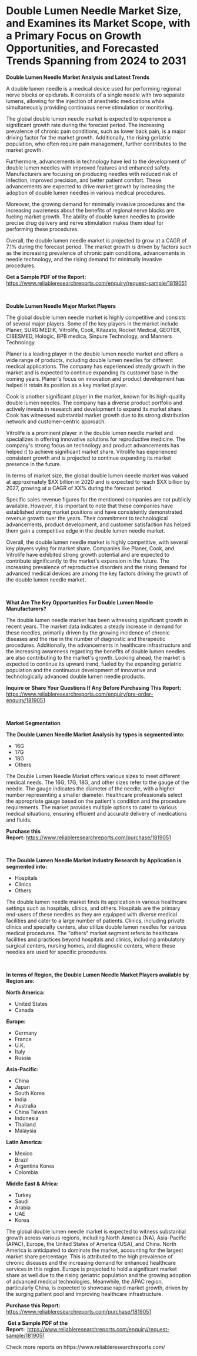<p><h1>Double Lumen Needle Market Size, and Examines its Market Scope, with a Primary Focus on Growth Opportunities, and Forecasted Trends Spanning from 2024 to 2031</h1></p><p><strong>Double Lumen Needle Market Analysis and Latest Trends</strong></p>
<p><p>A double lumen needle is a medical device used for performing regional nerve blocks or epidurals. It consists of a single needle with two separate lumens, allowing for the injection of anesthetic medications while simultaneously providing continuous nerve stimulation or monitoring.</p><p>The global double lumen needle market is expected to experience a significant growth rate during the forecast period. The increasing prevalence of chronic pain conditions, such as lower back pain, is a major driving factor for the market growth. Additionally, the rising geriatric population, who often require pain management, further contributes to the market growth.</p><p>Furthermore, advancements in technology have led to the development of double lumen needles with improved features and enhanced safety. Manufacturers are focusing on producing needles with reduced risk of infection, improved precision, and better patient comfort. These advancements are expected to drive market growth by increasing the adoption of double lumen needles in various medical procedures.</p><p>Moreover, the growing demand for minimally invasive procedures and the increasing awareness about the benefits of regional nerve blocks are fueling market growth. The ability of double lumen needles to provide precise drug delivery and nerve stimulation makes them ideal for performing these procedures.</p><p>Overall, the double lumen needle market is projected to grow at a CAGR of 7.1% during the forecast period. The market growth is driven by factors such as the increasing prevalence of chronic pain conditions, advancements in needle technology, and the rising demand for minimally invasive procedures.</p></p>
<p><strong>Get a Sample PDF of the Report:&nbsp;</strong> <a href="https://www.reliableresearchreports.com/enquiry/request-sample/1819051">https://www.reliableresearchreports.com/enquiry/request-sample/1819051</a></p>
<p>&nbsp;</p>
<p><strong>Double Lumen Needle Major Market Players</strong></p>
<p><p>The global double lumen needle market is highly competitive and consists of several major players. Some of the key players in the market include Planer, SURGIMEDIK, Vitrolife, Cook, Kitazato, Rocket Medical, GEOTEK, CIBESMED, Hologic, BPB medica, Sinpure Technology, and Manners Technology.</p><p>Planer is a leading player in the double lumen needle market and offers a wide range of products, including double lumen needles for different medical applications. The company has experienced steady growth in the market and is expected to continue expanding its customer base in the coming years. Planer's focus on innovation and product development has helped it retain its position as a key market player.</p><p>Cook is another significant player in the market, known for its high-quality double lumen needles. The company has a diverse product portfolio and actively invests in research and development to expand its market share. Cook has witnessed substantial market growth due to its strong distribution network and customer-centric approach.</p><p>Vitrolife is a prominent player in the double lumen needle market and specializes in offering innovative solutions for reproductive medicine. The company's strong focus on technology and product advancements has helped it to achieve significant market share. Vitrolife has experienced consistent growth and is projected to continue expanding its market presence in the future.</p><p>In terms of market size, the global double lumen needle market was valued at approximately $XX billion in 2020 and is expected to reach $XX billion by 2027, growing at a CAGR of XX% during the forecast period.</p><p>Specific sales revenue figures for the mentioned companies are not publicly available. However, it is important to note that these companies have established strong market positions and have consistently demonstrated revenue growth over the years. Their commitment to technological advancements, product development, and customer satisfaction has helped them gain a competitive edge in the double lumen needle market.</p><p>Overall, the double lumen needle market is highly competitive, with several key players vying for market share. Companies like Planer, Cook, and Vitrolife have exhibited strong growth potential and are expected to contribute significantly to the market's expansion in the future. The increasing prevalence of reproductive disorders and the rising demand for advanced medical devices are among the key factors driving the growth of the double lumen needle market.</p></p>
<p>&nbsp;</p>
<p><strong>What Are The Key Opportunities For Double Lumen Needle Manufacturers?</strong></p>
<p><p>The double lumen needle market has been witnessing significant growth in recent years. The market data indicates a steady increase in demand for these needles, primarily driven by the growing incidence of chronic diseases and the rise in the number of diagnostic and therapeutic procedures. Additionally, the advancements in healthcare infrastructure and the increasing awareness regarding the benefits of double lumen needles are also contributing to the market's growth. Looking ahead, the market is expected to continue its upward trend, fueled by the expanding geriatric population and the continuous development of innovative and technologically advanced double lumen needle products.</p></p>
<p><strong>Inquire or Share Your Questions If Any Before Purchasing This Report:</strong> <a href="https://www.reliableresearchreports.com/enquiry/pre-order-enquiry/1819051">https://www.reliableresearchreports.com/enquiry/pre-order-enquiry/1819051</a></p>
<p>&nbsp;</p>
<p><strong>Market Segmentation</strong></p>
<p><strong>The Double Lumen Needle Market Analysis by types is segmented into:</strong></p>
<p><ul><li>16G</li><li>17G</li><li>18G</li><li>Others</li></ul></p>
<p><p>The Double Lumen Needle Market offers various sizes to meet different medical needs. The 16G, 17G, 18G, and other sizes refer to the gauge of the needle. The gauge indicates the diameter of the needle, with a higher number representing a smaller diameter. Healthcare professionals select the appropriate gauge based on the patient's condition and the procedure requirements. The market provides multiple options to cater to various medical situations, ensuring efficient and accurate delivery of medications and fluids.</p></p>
<p><strong>Purchase this Report:&nbsp;</strong><a href="https://www.reliableresearchreports.com/purchase/1819051">https://www.reliableresearchreports.com/purchase/1819051</a></p>
<p>&nbsp;</p>
<p><strong>The Double Lumen Needle Market Industry Research by Application is segmented into:</strong></p>
<p><ul><li>Hospitals</li><li>Clinics</li><li>Others</li></ul></p>
<p><p>The double lumen needle market finds its application in various healthcare settings such as hospitals, clinics, and others. Hospitals are the primary end-users of these needles as they are equipped with diverse medical facilities and cater to a large number of patients. Clinics, including private clinics and specialty centers, also utilize double lumen needles for various medical procedures. The "others" market segment refers to healthcare facilities and practices beyond hospitals and clinics, including ambulatory surgical centers, nursing homes, and diagnostic centers, where these needles are used for specific procedures.</p></p>
<p>&nbsp;</p>
<p><strong>In terms of Region, the Double Lumen Needle Market Players available by Region are:</strong></p>
<p>
    <p> <strong> North America: </strong>
        <ul>
            <li>United States</li>
            <li>Canada</li>
        </ul>
        </p> 
    <p> <strong> Europe: </strong>
        <ul>
            <li>Germany</li>
            <li>France</li>
            <li>U.K.</li>
            <li>Italy</li>
            <li>Russia</li>
        </ul>
        </p> 
    <p> <strong> Asia-Pacific: </strong>
        <ul>
            <li>China</li>
            <li>Japan</li>
            <li>South Korea</li>
            <li>India</li>
            <li>Australia</li>
            <li>China Taiwan</li>
            <li>Indonesia</li>
            <li>Thailand</li>
            <li>Malaysia</li>
        </ul>
        </p> 
    <p> <strong> Latin America: </strong>
        <ul>
            <li>Mexico</li>
            <li>Brazil</li>
            <li>Argentina Korea</li>
            <li>Colombia</li>
        </ul>
        </p> 
    <p> <strong> Middle East & Africa: </strong>
        <ul>
            <li>Turkey</li>
            <li>Saudi</li>
            <li>Arabia</li>
            <li>UAE</li>
            <li>Korea</li>
        </ul>
    </p>
    </p>
<p><p>The global double lumen needle market is expected to witness substantial growth across various regions, including North America (NA), Asia-Pacific (APAC), Europe, the United States of America (USA), and China. North America is anticipated to dominate the market, accounting for the largest market share percentage. This is attributed to the high prevalence of chronic diseases and the increasing demand for enhanced healthcare services in this region. Europe is projected to hold a significant market share as well due to the rising geriatric population and the growing adoption of advanced medical technologies. Meanwhile, the APAC region, particularly China, is expected to showcase rapid market growth, driven by the surging patient pool and improving healthcare infrastructure.</p></p>
<p><strong>Purchase this Report: </strong><a href="https://www.reliableresearchreports.com/purchase/1819051">https://www.reliableresearchreports.com/purchase/1819051</a></p>
<p>&nbsp;<strong>Get a Sample PDF of the Report:&nbsp;&nbsp;</strong><a href="https://www.reliableresearchreports.com/enquiry/request-sample/1819051">https://www.reliableresearchreports.com/enquiry/request-sample/1819051</a></p>
<p><strong></strong></p>
<p>Check more reports on https://www.reliableresearchreports.com/</p>